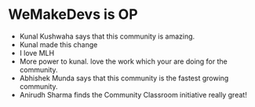 # WeMakeDevs is OP

- Kunal Kushwaha says that this community is amazing.
- Kunal made this change
- I love MLH
- More power to kunal. love the work which your are doing for the community.
- Abhishek Munda says that this community is the fastest growing community.
- Anirudh Sharma finds the Community Classroom initiative really great!
